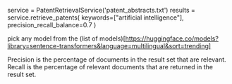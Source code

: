 service = PatentRetrievalService('patent_abstracts.txt')
results = service.retrieve_patents(
    keywords=["artificial intelligence"],
    precision_recall_balance=0.7
)

pick any model from the (list of models)[https://huggingface.co/models?library=sentence-transformers&language=multilingual&sort=trending]

Precision is the percentage of documents in the result set that are relevant. Recall is the percentage of relevant documents that are returned in the result set.